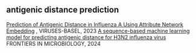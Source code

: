 ## antigenic distance prediction

[Prediction of Antigenic Distance in Influenza A Using Attribute Network Embedding](https://www.mdpi.com/1999-4915/15/7/1478) , VIRUSES-BASEL, 2023
[A sequence-based machine learning model for predicting antigenic distance for H3N2 influenza virus](https://www.frontiersin.org/journals/microbiology/articles/10.3389/fmicb.2024.1345794/full) FRONTIERS IN MICROBIOLOGY, 2024    
